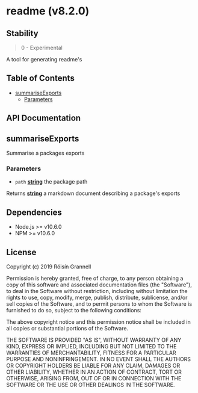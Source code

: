 
# readme (v8.2.0)

## Stability

> 0 - Experimental

A tool for generating readme&#39;s



## Table of Contents

- [summariseExports](#summariseexports)
  * [Parameters](#parameters)

## API Documentation

<!-- Generated by documentation.js. Update this documentation by updating the source code. -->

## summariseExports

Summarise a packages exports

### Parameters

-   `path` **[string][1]** the package path

Returns **[string][1]** a markdown document describing a package's exports

[1]: https://developer.mozilla.org/docs/Web/JavaScript/Reference/Global_Objects/String


## Dependencies

- Node.js >= v10.6.0
- NPM >= v10.6.0

## License

Copyright (c) 2019 Róisín Grannell

Permission is hereby granted, free of charge, to any person obtaining a copy of this software and associated documentation files (the "Software"), to deal in the Software without restriction, including without limitation the rights to use, copy, modify, merge, publish, distribute, sublicense, and/or sell copies of the Software, and to permit persons to whom the Software is furnished to do so, subject to the following conditions:

The above copyright notice and this permission notice shall be included in all copies or substantial portions of the Software.

THE SOFTWARE IS PROVIDED "AS IS", WITHOUT WARRANTY OF ANY KIND, EXPRESS OR IMPLIED, INCLUDING BUT NOT LIMITED TO THE WARRANTIES OF MERCHANTABILITY, FITNESS FOR A PARTICULAR PURPOSE AND NONINFRINGEMENT. IN NO EVENT SHALL THE AUTHORS OR COPYRIGHT HOLDERS BE LIABLE FOR ANY CLAIM, DAMAGES OR OTHER LIABILITY, WHETHER IN AN ACTION OF CONTRACT, TORT OR OTHERWISE, ARISING FROM, OUT OF OR IN CONNECTION WITH THE SOFTWARE OR THE USE OR OTHER DEALINGS IN THE SOFTWARE.
